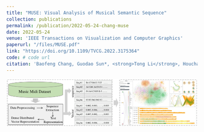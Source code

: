 ```yaml
---
title: "MUSE: Visual Analysis of Musical Semantic Sequence"
collection: publications
permalink: /publication/2022-05-24-chang-muse
date: 2022-05-24
venue: 'IEEE Transactions on Visualization and Computer Graphics'
paperurl: "/files/MUSE.pdf"
link: "https://doi.org/10.1109/TVCG.2022.3175364"
code: # code url
citation: 'Baofeng Chang, Guodao Sun*, <strong>Tong Li</strong>, Houchao Huang, Ronghua Liang. &quot; <i> IEEE Transactions on Visualization and Computer Graphics, 2022. </i>'
---
```


<img src="/images/MUSE.png" />
